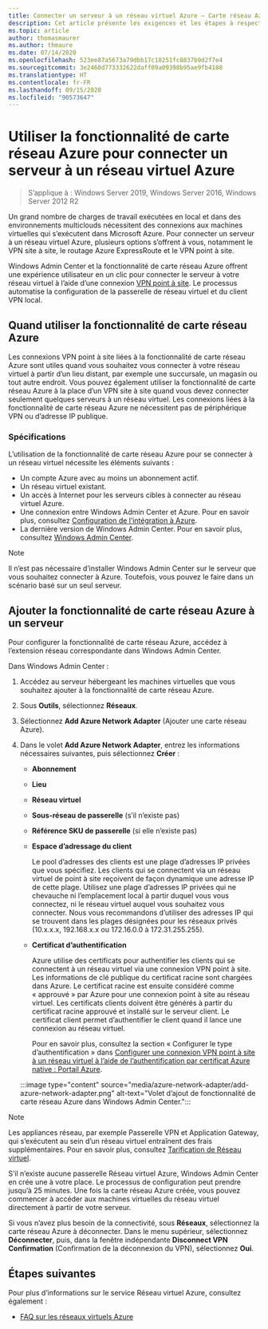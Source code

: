 ```yaml
---
title: Connecter un serveur à un réseau virtuel Azure – Carte réseau Azure
description: Cet article présente les exigences et les étapes à respecter pour utiliser la fonctionnalité de carte réseau Azure afin de connecter un serveur à un réseau virtuel Azure.
ms.topic: article
author: thomasmaurer
ms.author: thmaure
ms.date: 07/14/2020
ms.openlocfilehash: 523ee87a5673a79dbb17c18251fc8837b9d2f7e4
ms.sourcegitcommit: 3e2460d773332622daff09a09398b95ae9fb4188
ms.translationtype: HT
ms.contentlocale: fr-FR
ms.lasthandoff: 09/15/2020
ms.locfileid: "90573647"
---
```

# <a name="use-azure-network-adapter-to-connect-a-server-to-an-azure-virtual-network"></a>Utiliser la fonctionnalité de carte réseau Azure pour connecter un serveur à un réseau virtuel Azure

>S’applique à : Windows Server 2019, Windows Server 2016, Windows Server 2012 R2

Un grand nombre de charges de travail exécutées en local et dans des environnements multiclouds nécessitent des connexions aux machines virtuelles qui s’exécutent dans Microsoft Azure. Pour connecter un serveur à un réseau virtuel Azure, plusieurs options s’offrent à vous, notamment le VPN site à site, le routage Azure ExpressRoute et le VPN point à site.

Windows Admin Center et la fonctionnalité de carte réseau Azure offrent une expérience utilisateur en un clic pour connecter le serveur à votre réseau virtuel à l’aide d’une connexion [VPN point à site](/azure/vpn-gateway/vpn-gateway-howto-point-to-site-resource-manager-portal). Le processus automatise la configuration de la passerelle de réseau virtuel et du client VPN local.

## <a name="when-to-use-azure-network-adapter"></a>Quand utiliser la fonctionnalité de carte réseau Azure
Les connexions VPN point à site liées à la fonctionnalité de carte réseau Azure sont utiles quand vous souhaitez vous connecter à votre réseau virtuel à partir d’un lieu distant, par exemple une succursale, un magasin ou tout autre endroit. Vous pouvez également utiliser la fonctionnalité de carte réseau Azure à la place d’un VPN site à site quand vous devez connecter seulement quelques serveurs à un réseau virtuel. Les connexions liées à la fonctionnalité de carte réseau Azure ne nécessitent pas de périphérique VPN ou d’adresse IP publique.

### <a name="requirements"></a>Spécifications
L’utilisation de la fonctionnalité de carte réseau Azure pour se connecter à un réseau virtuel nécessite les éléments suivants :
- Un compte Azure avec au moins un abonnement actif.
- Un réseau virtuel existant.
- Un accès à Internet pour les serveurs cibles à connecter au réseau virtuel Azure.
- Une connexion entre Windows Admin Center et Azure.
  Pour en savoir plus, consultez [Configuration de l’intégration à Azure](/windows-server/manage/windows-admin-center/azure/azure-integration).
- La dernière version de Windows Admin Center.
  Pour en savoir plus, consultez [Windows Admin Center](https://www.microsoft.com/windows-server/windows-admin-center).

> [!NOTE]
> Il n’est pas nécessaire d’installer Windows Admin Center sur le serveur que vous souhaitez connecter à Azure. Toutefois, vous pouvez le faire dans un scénario basé sur un seul serveur.

## <a name="add-an-azure-network-adapter-to-a-server"></a>Ajouter la fonctionnalité de carte réseau Azure à un serveur
Pour configurer la fonctionnalité de carte réseau Azure, accédez à l’extension réseau correspondante dans Windows Admin Center.

Dans Windows Admin Center :
1. Accédez au serveur hébergeant les machines virtuelles que vous souhaitez ajouter à la fonctionnalité de carte réseau Azure.
1. Sous **Outils**, sélectionnez **Réseaux**.
1. Sélectionnez **Add Azure Network Adapter** (Ajouter une carte réseau Azure).
1. Dans le volet **Add Azure Network Adapter**, entrez les informations nécessaires suivantes, puis sélectionnez **Créer** :
    - **Abonnement**
    - **Lieu**
    - **Réseau virtuel**
    - **Sous-réseau de passerelle** (s’il n’existe pas)
    - **Référence SKU de passerelle** (si elle n’existe pas)
    - **Espace d’adressage du client**

        Le pool d’adresses des clients est une plage d’adresses IP privées que vous spécifiez. Les clients qui se connectent via un réseau virtuel de point à site reçoivent de façon dynamique une adresse IP de cette plage. Utilisez une plage d’adresses IP privées qui ne chevauche ni l’emplacement local à partir duquel vous vous connectez, ni le réseau virtuel auquel vous souhaitez vous connecter. Nous vous recommandons d’utiliser des adresses IP qui se trouvent dans les plages désignées pour les réseaux privés (10.x.x.x, 192.168.x.x ou 172.16.0.0 à 172.31.255.255).

    - **Certificat d’authentification**

        Azure utilise des certificats pour authentifier les clients qui se connectent à un réseau virtuel via une connexion VPN point à site. Les informations de clé publique du certificat racine sont chargées dans Azure. Le certificat racine est ensuite considéré comme « approuvé » par Azure pour une connexion point à site au réseau virtuel. Les certificats clients doivent être générés à partir du certificat racine approuvé et installé sur le serveur client. Le certificat client permet d’authentifier le client quand il lance une connexion au réseau virtuel.
    
        Pour en savoir plus, consultez la section « Configurer le type d’authentification » dans [Configurer une connexion VPN point à site à un réseau virtuel à l’aide de l’authentification par certificat Azure native : Portail Azure](/azure/vpn-gateway/vpn-gateway-howto-point-to-site-resource-manager-portal).

    :::image type="content" source="media/azure-network-adapter/add-azure-network-adapter.png" alt-text="Volet d’ajout de fonctionnalité de carte réseau Azure dans Windows Admin Center.":::

> [!NOTE]
> Les appliances réseau, par exemple Passerelle VPN et Application Gateway, qui s’exécutent au sein d’un réseau virtuel entraînent des frais supplémentaires. Pour en savoir plus, consultez [Tarification de Réseau virtuel](https://azure.microsoft.com/pricing/details/virtual-network/).

S’il n’existe aucune passerelle Réseau virtuel Azure, Windows Admin Center en crée une à votre place. Le processus de configuration peut prendre jusqu’à 25 minutes. Une fois la carte réseau Azure créée, vous pouvez commencer à accéder aux machines virtuelles du réseau virtuel directement à partir de votre serveur.

Si vous n’avez plus besoin de la connectivité, sous **Réseaux**, sélectionnez la carte réseau Azure à déconnecter. Dans le menu supérieur, sélectionnez **Déconnecter**, puis, dans la fenêtre indépendante **Disconnect VPN Confirmation** (Confirmation de la déconnexion du VPN), sélectionnez **Oui**.

## <a name="next-steps"></a>Étapes suivantes
Pour plus d’informations sur le service Réseau virtuel Azure, consultez également :

- [FAQ sur les réseaux virtuels Azure](/azure/virtual-network/virtual-networks-faq)
